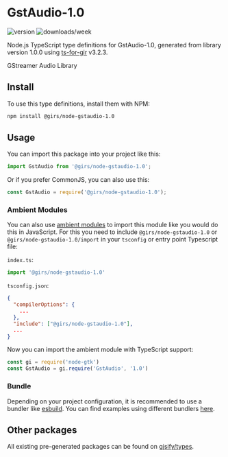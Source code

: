 
# GstAudio-1.0

![version](https://img.shields.io/npm/v/@girs/node-gstaudio-1.0)
![downloads/week](https://img.shields.io/npm/dw/@girs/node-gstaudio-1.0)


Node.js TypeScript type definitions for GstAudio-1.0, generated from library version 1.0.0 using [ts-for-gir](https://github.com/gjsify/ts-for-gir) v3.2.3.

GStreamer Audio Library

## Install

To use this type definitions, install them with NPM:
```bash
npm install @girs/node-gstaudio-1.0
```

## Usage

You can import this package into your project like this:
```ts
import GstAudio from '@girs/node-gstaudio-1.0';
```

Or if you prefer CommonJS, you can also use this:
```ts
const GstAudio = require('@girs/node-gstaudio-1.0');
```

### Ambient Modules

You can also use [ambient modules](https://github.com/gjsify/ts-for-gir/tree/main/packages/cli#ambient-modules) to import this module like you would do this in JavaScript.
For this you need to include `@girs/node-gstaudio-1.0` or `@girs/node-gstaudio-1.0/import` in your `tsconfig` or entry point Typescript file:

`index.ts`:
```ts
import '@girs/node-gstaudio-1.0'
```

`tsconfig.json`:
```json
{
  "compilerOptions": {
    ...
  },
  "include": ["@girs/node-gstaudio-1.0"],
  ...
}
```

Now you can import the ambient module with TypeScript support: 

```ts
const gi = require('node-gtk')
const GstAudio = gi.require('GstAudio', '1.0')
```


### Bundle

Depending on your project configuration, it is recommended to use a bundler like [esbuild](https://esbuild.github.io/). You can find examples using different bundlers [here](https://github.com/gjsify/ts-for-gir/tree/main/examples).

## Other packages

All existing pre-generated packages can be found on [gjsify/types](https://github.com/gjsify/types).

